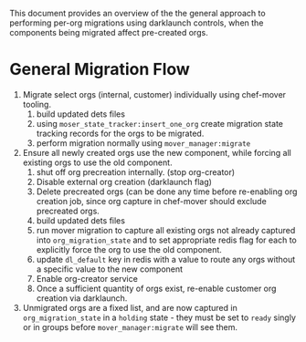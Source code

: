 This document provides an overview of the the general approach to
performing per-org migrations using darklaunch controls, when the
components being migrated affect pre-created orgs.

# General Migration Flow

1. Migrate select orgs (internal, customer) individually using
   chef-mover tooling.
    1. build updated dets files
    2. using ``moser_state_tracker:insert_one_org`` create migration
       state tracking records for the orgs to be migrated.
    3. perform migration normally using ``mover_manager:migrate``
2. Ensure all newly created orgs use the new component, while forcing
   all existing orgs to use the old component.
    1. shut off org precreation internally. (stop org-creator)
    2. Disable external org creation (darklaunch flag)
    3. Delete precreated orgs (can be done any time before re-enabling
       org creation job, since org capture in chef-mover should exclude
       precreated orgs.
    4. build updated dets files
    5. run mover migration to capture all existing orgs not already
       captured into ``org_migration_state`` and to set appropriate
       redis flag for each to explicitly force the org to use the old
       component.
    6. update ``dl_default`` key in redis with a value to route any orgs
       without a specific value to the new component
    7. Enable org-creator service
    8. Once a sufficient quantity of orgs exist, re-enable customer org
       creation via darklaunch.
3. Unmigrated orgs are a fixed list, and are now captured in
   ``org_migration_state`` in a ``holding`` state - they must be set to
   ``ready`` singly or in groups before ``mover_manager:migrate`` will
    see them.

